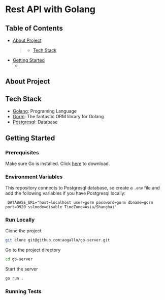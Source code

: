 # Rest API with Golang

## Table of Contents

- [About Project](#about-project)
  > - [Tech Stack](#tech-stack)
- [Getting Started](#getting-started)
  - []()

## About Project

## Tech Stack

- [Golang](https://go.dev/): Programing Language
- [Gorm](https://gorm.io/index.html): The fantastic ORM library for Golang
- [Postgresql](https://www.postgresql.org/): Database

## Getting Started

### Prerequisites

Make sure Go is installed. Click [here](https://go.dev/doc/install) to download.

### Environment Variables

This repository connects to Postgresql database, so create a `.env` file and add the following variables if you have Postgresql locally:

```
 DATABASE_URL="host=localhost user=gorm password=gorm dbname=gorm port=9920 sslmode=disable TimeZone=Asia/Shanghai"
```

### Run Locally

Clone the project

```bash
git clone git@github.com:aogallo/go-server.git
```

Go to the project directory

```bash
cd go-server
```

Start the server

```bash
go run .
```

### Running Tests
